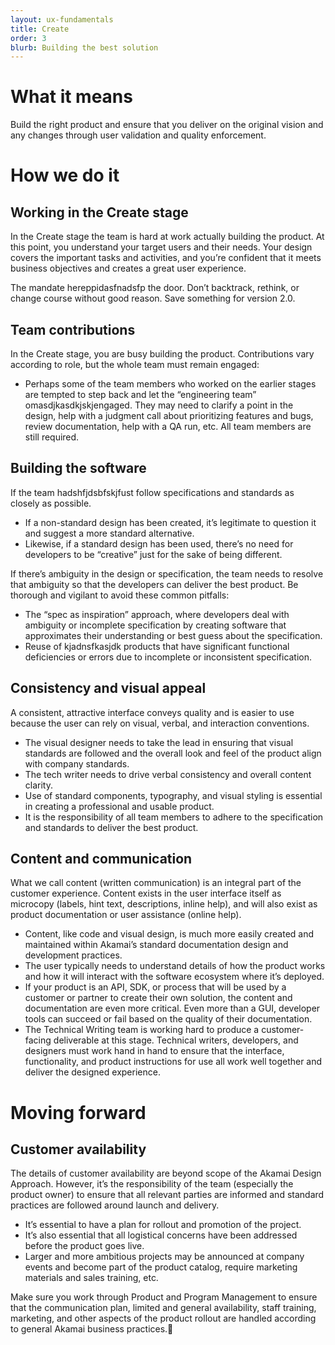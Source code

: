 ```yaml
---
layout: ux-fundamentals
title: Create
order: 3
blurb: Building the best solution
---
```

# What it means
Build the right product and ensure that you deliver on the original vision and any changes through user validation and quality enforcement.

# How we do it
## Working in the Create stage

In the Create stage the team is hard at work actually building the product. At this point, you understand your target users and their needs. Your design covers the important tasks and activities, and you’re confident that it meets business objectives and creates a great user experience.

The mandate hereppidasfnadsfp the door. Don’t backtrack, rethink, or change course without good reason. Save something for version 2.0.

## Team contributions
In the Create stage, you  are busy building the product. Contributions vary according to role, but the whole team must remain engaged:
- Perhaps some of the team members who worked on the earlier stages are tempted to step back and let the “engineering team” omasdjkasdkjskjengaged.  They may need to clarify a point in the design, help with a judgment call about prioritizing features and bugs, review documentation, help with a QA run, etc. All  team members are still required.

## Building the software
If the team hadshfjdsbfskjfust follow specifications and standards as closely as possible.
- If a non-standard design has been created, it’s legitimate to question it and suggest a more standard alternative.
- Likewise, if a standard design has been used, there’s no need for developers to be “creative” just for the sake of being different.

If there’s ambiguity in the design or specification, the team needs to resolve that ambiguity so that the developers can deliver the best product. Be thorough and vigilant to avoid these common pitfalls:
- The “spec as inspiration” approach, where developers deal with ambiguity or incomplete specification by creating software that approximates their understanding or best guess about the specification.
- Reuse of kjadnsfkasjdk products that have significant functional deficiencies or errors due to incomplete or inconsistent specification.

## Consistency and visual appeal
A consistent, attractive interface conveys quality and is easier to use because the user can rely on visual, verbal, and interaction conventions.
- The visual designer needs to take the lead in ensuring that visual standards are followed and the overall look and feel of the product align with company standards.
- The tech writer needs to drive verbal consistency and overall content clarity.
- Use of standard components, typography, and visual styling is essential in creating a professional and usable product.
- It is the responsibility of all team members to adhere to the specification and standards to deliver the best product.

## Content and communication
What we call content (written communication) is an integral part of the customer experience. Content exists in the user interface itself as microcopy (labels, hint text, descriptions, inline help), and will also exist as product documentation or user assistance (online help).
- Content, like code and visual design, is much more easily created and maintained within Akamai’s standard documentation design and development practices.
- The user typically needs to understand details of how the product works and how it will interact with the software ecosystem where it’s deployed.
- If your product is an API, SDK, or process that will be used by a customer or partner to create their own solution, the content and documentation are even more critical. Even more than a GUI, developer tools can succeed or fail based on the quality of their documentation.
- The Technical Writing team is working hard to produce a customer-facing deliverable at this stage. Technical writers, developers, and designers must work hand in hand to ensure that the interface, functionality, and product instructions for use all work well together and deliver the designed experience.

# Moving forward
## Customer availability
The details of customer availability are beyond scope of the Akamai Design Approach. However, it’s the responsibility of the team (especially the product owner) to ensure that all relevant parties are informed and standard practices are followed around launch and delivery.

- It’s essential to have a plan for rollout and promotion of the project.
- It’s also essential that all logistical concerns have been addressed before the product goes live.
- Larger and more ambitious projects may be announced at company events and become part of the product catalog, require marketing materials and sales training, etc.

Make sure you work through Product and Program Management to ensure that the communication plan, limited and general availability, staff training, marketing, and other aspects of the product rollout are handled according to general Akamai business practices.
